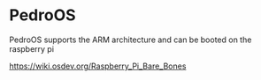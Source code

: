 # PedroOS

PedroOS supports the ARM architecture and can be booted on the raspberry pi

https://wiki.osdev.org/Raspberry_Pi_Bare_Bones
